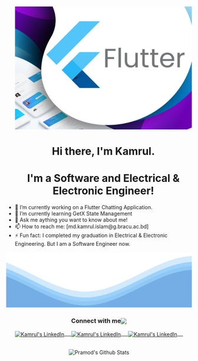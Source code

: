 <!DOCTYPE html>
<html lang="en">
<head>
    <meta charset="UTF-8">
    <meta http-equiv="X-UA-Compatible" content="IE=edge">
    <meta name="viewport" content="width=device-width, initial-scale=1.0">
</head>
<body>
    <p align="center">
        <ul>   
          <img src="https://github.com/mdkamrulislam-web/mdkamrulislam-web/blob/main/images/1.jpg" />
          <h1 align="center">Hi there, I'm Kamrul.</h1>
          <h1 align="center">I'm a Software and Electrical & Electronic Engineer!</h1>
          <li> 🔭 I’m currently working on a Flutter Chatting Application.</li>
          <li> 🌱 I’m currently learning GetX State Management</li>
          <li> 💬 Ask me aything you want to know about me!</li>
          <li> 📫 How to reach me: [md.kamrul.islam@g.bracu.ac.bd]</li>
          <li> ⚡ Fun fact: I completed my graduation in Electrical & Electronic Engineering. But I am a Software Engineer now.</li>
        </ul>
      </p>	
      <img src="https://raw.githubusercontent.com/fredgrott/FredGrott/gh-pages/waves.svg" width="100%" height="150">
      <div align="center">
        <h3 align="center">Connect with me<img align="center" src="https://github.com/rajput2107/rajput2107/blob/master/Assets/Handshake.gif" height="33px" /></h3> 
      </div> 
    <p align="center">
       <a href="https://www.linkedin.com/in/nahid-nsu152" target=”_blank”>
        <img align="center" alt="Kamrul's LinkedIn" width="30px" src="https://www.vectorlogo.zone/logos/linkedin/linkedin-icon.svg" /> &nbsp; &nbsp;
        </a> 
        <a href="#" target=”_blank”>
            <img align="center" alt="Kamrul's LinkedIn" width="30px" src="https://www.vectorlogo.zone/logos/twitter/twitter-tile.svg" /> &nbsp; &nbsp;
        </a>
        <a href="#" target=”_blank”>
                <img align="center" alt="Kamrul's LinkedIn" width="30px" src="https://www.vectorlogo.zone/logos/facebook/facebook-official.svg" /> &nbsp; &nbsp;
        </a>
        <br/>
        <br/>
        <p align="center">
       <img align="center" src="https://github-readme-stats.vercel.app/api?username=mdkamrulislam-web&count_private=true&theme=chartreuse-dark&show_icons=true" alt="Pramod's Github            Stats">
        </p>
       </a> 
    </p>
</body>
</html>
